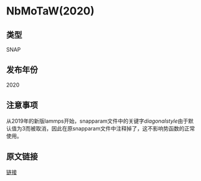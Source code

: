 # NbMoTaW(2020)
## 类型
SNAP
## 发布年份
2020
## 注意事项
从2019年的新版lammps开始，snapparam文件中的关键字*diagonalstyle*由于默认值为3而被取消，因此在原snapparam文件中注释掉了，这不影响势函数的正常使用。
## 原文链接
[链接](https://www.nature.com/articles/s41524-020-0339-0)